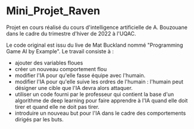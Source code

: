 # Mini_Projet_Raven
Projet en cours réalisé du cours d'intelligence artificielle de A. Bouzouane dans le cadre du trimestre d'hiver de 2022 à l'UQAC.

Le code original est issu du live de Mat Buckland nommé "Programming Game AI by Example". Le travail consiste à :
- ajouter des variables floues
- créer un nouveau comportement flou
- modifier l'IA pour qu'elle fasse équipe avec l'humain.
- modifier l'IA pour qu'elle suive les ordres de l'humain : l'humain peut désigner une cible que l'IA devra alors attaquer.
- utiliser un code fourni par le professeur qui contient la base d'un algorithme de deep learning pour faire apprendre à l'IA quand elle doit tirer et quand elle ne doit pas tirer.
- introduire un nouveau but pour l'IA dans le cadre des comportements dirigés par les buts.

 
